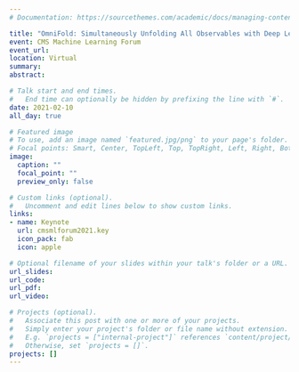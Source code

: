 ```yaml
---
# Documentation: https://sourcethemes.com/academic/docs/managing-content/

title: "OmniFold: Simultaneously Unfolding All Observables with Deep Learning"
event: CMS Machine Learning Forum
event_url: 
location: Virtual
summary:
abstract:

# Talk start and end times.
#   End time can optionally be hidden by prefixing the line with `#`.
date: 2021-02-10
all_day: true

# Featured image
# To use, add an image named `featured.jpg/png` to your page's folder. 
# Focal points: Smart, Center, TopLeft, Top, TopRight, Left, Right, BottomLeft, Bottom, BottomRight.
image:
  caption: ""
  focal_point: ""
  preview_only: false

# Custom links (optional).
#   Uncomment and edit lines below to show custom links.
links:
- name: Keynote
  url: cmsmlforum2021.key
  icon_pack: fab
  icon: apple

# Optional filename of your slides within your talk's folder or a URL.
url_slides:
url_code:
url_pdf:
url_video:

# Projects (optional).
#   Associate this post with one or more of your projects.
#   Simply enter your project's folder or file name without extension.
#   E.g. `projects = ["internal-project"]` references `content/project/deep-learning/index.md`.
#   Otherwise, set `projects = []`.
projects: []
---
```

